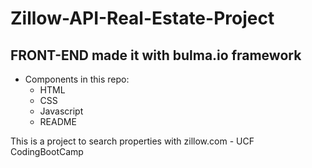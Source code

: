 # Zillow-API-Real-Estate-Project
## FRONT-END made it with bulma.io framework

- Components in this repo:
  - HTML
  - CSS
  - Javascript
  - README

This is a project to search properties with zillow.com - UCF CodingBootCamp
